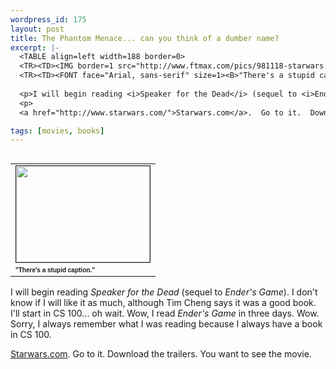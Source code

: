 ```yaml
--- 
wordpress_id: 175
layout: post
title: The Phantom Menace... can you think of a dumber name?
excerpt: |-
  <TABLE align=left width=188 border=0>
  <TR><TD><IMG border=1 src="http://www.ftmax.com/pics/981118-starwars.jpg" width=214 height=154></TD></TR>
  <TR><TD><FONT face="Arial, sans-serif" size=1><B>"There's a stupid caption."</B></FONT></TD></TR></TABLE>
  
  <p>I will begin reading <i>Speaker for the Dead</i> (sequel to <i>Ender's Game</i>).  I don't know if I will like it as much, although Tim Cheng says it was a good book.  I'll start in CS 100... oh wait.  Wow, I read <i>Ender's Game</i> in three days.  Wow.  Sorry, I always remember what I was reading because I always have a book in CS 100.
  <p>
  <a href="http://www.starwars.com/">Starwars.com</a>.  Go to it.  Download the trailers.  You want to see the movie.

tags: [movies, books]
---
```


<TABLE align=left width=188 border=0>
<TR><TD><IMG border=1 src="http://www.ftmax.com/pics/981118-starwars.jpg" width=214 height=154></TD></TR>
<TR><TD><FONT face="Arial, sans-serif" size=1><B>"There's a stupid caption."</B></FONT></TD></TR></TABLE>

<p>I will begin reading <i>Speaker for the Dead</i> (sequel to <i>Ender's Game</i>).  I don't know if I will like it as much, although Tim Cheng says it was a good book.  I'll start in CS 100... oh wait.  Wow, I read <i>Ender's Game</i> in three days.  Wow.  Sorry, I always remember what I was reading because I always have a book in CS 100.
<p>
<a href="http://www.starwars.com/">Starwars.com</a>.  Go to it.  Download the trailers.  You want to see the movie.
